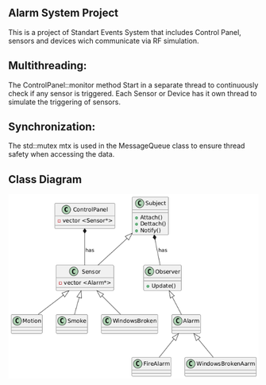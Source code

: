 ## Alarm System Project
This is a project of Standart Events System that includes Control Panel, sensors and devices wich communicate via RF simulation.
## Multithreading:
  The ControlPanel::monitor method Start in a separate thread to continuously check if any sensor is triggered.
  Each Sensor or Device has it own thread to simulate the triggering of sensors.
## Synchronization:
  The std::mutex mtx is used in the MessageQueue class to ensure thread safety when accessing the data.
## Class Diagram
![My Image](ClassDiagram.png)
